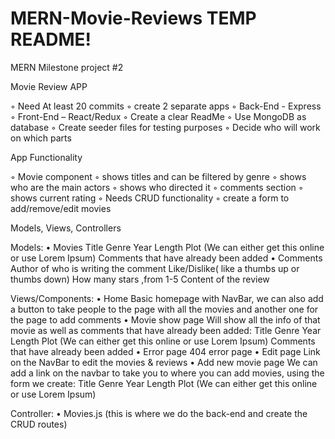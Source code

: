 # MERN-Movie-Reviews TEMP README!
MERN Milestone project #2

Movie Review APP

◦	Need At least 20 commits
◦	create 2 separate apps
◦	Back-End - Express
◦	Front-End – React/Redux
◦	Create a clear ReadMe
◦	Use MongoDB as database
◦	Create seeder files for testing purposes
◦	Decide who will work on which parts

App Functionality

◦	Movie component
◦	shows titles and can be filtered by genre
◦	shows who are the main actors
◦	shows who directed it
◦	comments section
◦	shows current rating
◦	Needs CRUD functionality
◦	create a form to add/remove/edit movies


Models, Views, Controllers

Models:
•	Movies
    Title
	  Genre
	  Year
	  Length
	  Plot (We can either get this online or use Lorem Ipsum)
	  Comments that have already been added
•	Comments
	  Author of who is writing the comment
	  Like/Dislike( like a thumbs up or thumbs down)
	  How many stars ,from 1-5
	  Content of the review

Views/Components:
•	Home
	  Basic homepage with NavBar, we can also add a button to take people to the page with all the movies and another one for the page to add comments
•	Movie show page
    Will show all the info of that movie as well as comments that have already been added:
	    Title
      Genre
	    Year
	    Length
	    Plot (We can either get this online or use Lorem Ipsum)
	    Comments that have already been added
•	Error page
	  404 error page
•	Edit page
	  Link on the NavBar to edit the movies & reviews
•	Add new movie page
    We can add a link on the navbar to take you to where you can add movies, using the form we create:
	  Title
	  Genre
	  Year
	  Length
	  Plot (We can either get this online or use Lorem Ipsum)

Controller:
•	Movies.js (this is where we do the back-end and create the CRUD routes)

